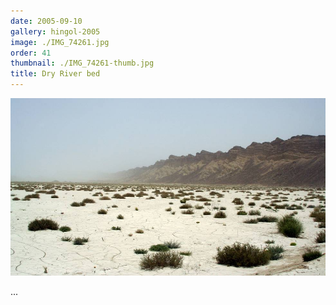 ```yaml
---
date: 2005-09-10
gallery: hingol-2005
image: ./IMG_74261.jpg
order: 41
thumbnail: ./IMG_74261-thumb.jpg
title: Dry River bed
---
```


![Dry River bed](./IMG_74261.jpg)

...